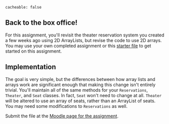 ```
cacheable: false
```

## Back to the box office!

For this assignment, you'll revisit the theater reservation system you created a few weeks ago using 2D ArrayLists, but revise the code to use
2D arrays. You may use your own completed assignment or this
[starter file](http://mathcs.pugetsound.edu/~tmullen/ics/TheaterRows.zip) to get started on this assignment.

## Implementation

The goal is very simple, but the differences between how array lists and arrays work are significant enough that making this change isn't entirely trivial. You'll maintain all of the same methods for your `Reservations`, `Theater`, and `Seat` classes. In fact, `Seat` won't need to change at all. `Theater` will be altered to use an array of seats, rather than an ArrayList of seats. You may need some modifications to `Reservations` as well.


Submit the file at the [Moodle page for the assignment](https://moodle.pugetsound.edu/moodle/mod/assign/view.php?id=340440).
